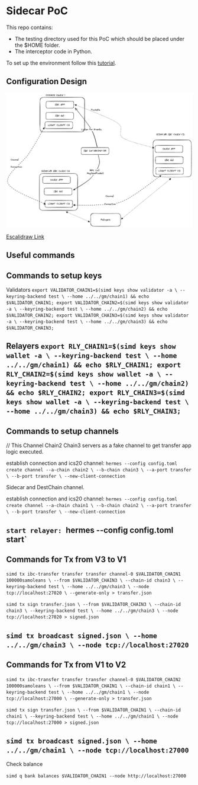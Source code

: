 # Sidecar PoC

This repo contains:

- The testing directory used for this PoC which should be placed under the $HOME folder.
- The interceptor code in Python.

To set up the environment follow this [tutorial](https://github.com/cosmos/ibc-go/blob/aad87e25c17697af23b1b227b0de3de4ee9d3a27/docs/tutorials/02-channel-upgrades/01-intro.md). 

## Configuration Design

![Image](PoC_Config.png)

[Escalidraw Link](https://excalidraw.com/#json=sZVo3L-I1TA4cB5HYJSeT,wk8CTC3vmj5vbuVKqhO09Q)

## Useful commands

Commands to setup keys
---
Validators
`export VALIDATOR_CHAIN1=$(simd keys show validator -a \
--keyring-backend test \
--home ../../gm/chain1) && echo $VALIDATOR_CHAIN1;
export VALIDATOR_CHAIN2=$(simd keys show validator -a \
--keyring-backend test \
--home ../../gm/chain2) && echo $VALIDATOR_CHAIN2;
export VALIDATOR_CHAIN3=$(simd keys show validator -a \
--keyring-backend test \
--home ../../gm/chain3) && echo $VALIDATOR_CHAIN3;`

Relayers
`export RLY_CHAIN1=$(simd keys show wallet -a \
--keyring-backend test \
--home ../../gm/chain1) && echo $RLY_CHAIN1;
export RLY_CHAIN2=$(simd keys show wallet -a \
--keyring-backend test \
--home ../../gm/chain2) && echo $RLY_CHAIN2;
export RLY_CHAIN3=$(simd keys show wallet -a \
--keyring-backend test \
--home ../../gm/chain3) && echo $RLY_CHAIN3;`
---

Commands to setup channels
---
// This Channel Chain2 Chain3 servers as a fake channel to get transfer app logic executed.

establish connection and ics20 channel: 
`hermes --config config.toml create channel --a-chain chain2 \
--b-chain chain3 \
--a-port transfer \
--b-port transfer \
--new-client-connection`

Sidecar and DestChain channel.

establish connection and ics20 channel: 
`hermes --config config.toml create channel --a-chain chain1 \
--b-chain chain2 \
--a-port transfer \
--b-port transfer \
--new-client-connection`

`start relayer: `hermes --config config.toml start`
---

Commands for Tx from V3 to V1
---
`simd tx ibc-transfer transfer transfer channel-0 $VALIDATOR_CHAIN1 100000samoleans \
--from $VALIDATOR_CHAIN3 \
--chain-id chain3 \
--keyring-backend test \
--home ../../gm/chain3 \
--node tcp://localhost:27020 \
--generate-only > transfer.json`

`simd tx sign transfer.json \
--from $VALIDATOR_CHAIN3 \
--chain-id chain3 \
--keyring-backend test \
--home ../../gm/chain3 \
--node tcp://localhost:27020 > signed.json`

`simd tx broadcast signed.json \
--home ../../gm/chain3 \
--node tcp://localhost:27020`
---

Commands for Tx from V1 to V2
---
`simd tx ibc-transfer transfer transfer channel-0 $VALIDATOR_CHAIN2 100000samoleans \
--from $VALIDATOR_CHAIN1 \
--chain-id chain1 \
--keyring-backend test \
--home ../../gm/chain1 \
--node tcp://localhost:27000 \
--generate-only > transfer.json`

`simd tx sign transfer.json \
--from $VALIDATOR_CHAIN1 \
--chain-id chain1 \
--keyring-backend test \
--home ../../gm/chain1 \
--node tcp://localhost:27000 > signed.json`

`simd tx broadcast signed.json \
--home ../../gm/chain1 \
--node tcp://localhost:27000`
---

Check balance

`simd q bank balances $VALIDATOR_CHAIN1 --node http://localhost:27000`